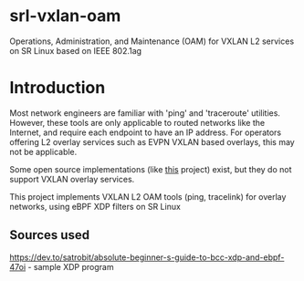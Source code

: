 # srl-vxlan-oam
Operations, Administration, and Maintenance (OAM) for VXLAN L2 services on SR Linux based on IEEE 802.1ag

# Introduction
Most network engineers are familiar with 'ping' and 'traceroute' utilities. However, these tools are only applicable to routed networks like the Internet, and require each endpoint to have an IP address. For operators offering L2 overlay services such as EVPN VXLAN based overlays, this may not be applicable.

Some open source implementations (like [this](https://github.com/vnrick/dot1ag-utils) project) exist, but they do not support VXLAN overlay services.

This project implements VXLAN L2 OAM tools (ping, tracelink) for overlay networks, using eBPF XDP filters on SR Linux

## Sources used

https://dev.to/satrobit/absolute-beginner-s-guide-to-bcc-xdp-and-ebpf-47oi - sample XDP program
